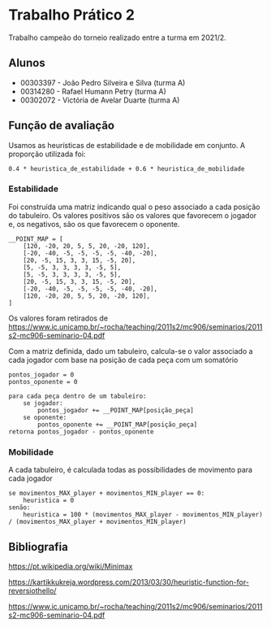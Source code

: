 # Trabalho Prático 2
Trabalho campeão do torneio realizado entre a turma em 2021/2.

## Alunos
* 00303397 - João Pedro Silveira e Silva (turma A)
* 00314280 - Rafael Humann Petry (turma A)
* 00302072 - Victória de Avelar Duarte (turma A)

## Função de avaliação
Usamos as heurísticas de estabilidade e de mobilidade em conjunto. 
A proporção utilizada foi:

`0.4 * heuristica_de_estabilidade + 0.6 * heuristica_de_mobilidade`

### Estabilidade
Foi construída uma matriz indicando qual o peso associado a cada posição do
tabuleiro. Os valores positivos são os valores que favorecem o jogador e, os 
negativos, são os que favorecem o oponente.
```
__POINT_MAP = [
    [120, -20, 20, 5, 5, 20, -20, 120],
    [-20, -40, -5, -5, -5, -5, -40, -20],
    [20, -5, 15, 3, 3, 15, -5, 20],
    [5, -5, 3, 3, 3, 3, -5, 5],
    [5, -5, 3, 3, 3, 3, -5, 5],
    [20, -5, 15, 3, 3, 15, -5, 20],
    [-20, -40, -5, -5, -5, -5, -40, -20],
    [120, -20, 20, 5, 5, 20, -20, 120],
]
```
Os valores foram retirados de https://www.ic.unicamp.br/~rocha/teaching/2011s2/mc906/seminarios/2011s2-mc906-seminario-04.pdf

Com a matriz definida, dado um tabuleiro, calcula-se o valor associado a 
cada jogador com base na posição de cada peça com um somatório

```
pontos_jogador = 0
pontos_oponente = 0

para cada peça dentro de um tabuleiro:
    se jogador:
        pontos_jogador += __POINT_MAP[posição_peça]
    se oponente:
        pontos_oponente += __POINT_MAP[posição_peça]
retorna pontos_jogador - pontos_oponente
```

### Mobilidade
A cada tabuleiro, é calculada todas as possibilidades de movimento para cada 
jogador
```
se movimentos_MAX_player + movimentos_MIN_player == 0:
	heuristica = 0
senão:
	heuristica = 100 * (movimentos_MAX_player - movimentos_MIN_player) / (movimentos_MAX_player + movimentos_MIN_player)
```

## Bibliografia
https://pt.wikipedia.org/wiki/Minimax

https://kartikkukreja.wordpress.com/2013/03/30/heuristic-function-for-reversiothello/

https://www.ic.unicamp.br/~rocha/teaching/2011s2/mc906/seminarios/2011s2-mc906-seminario-04.pdf
